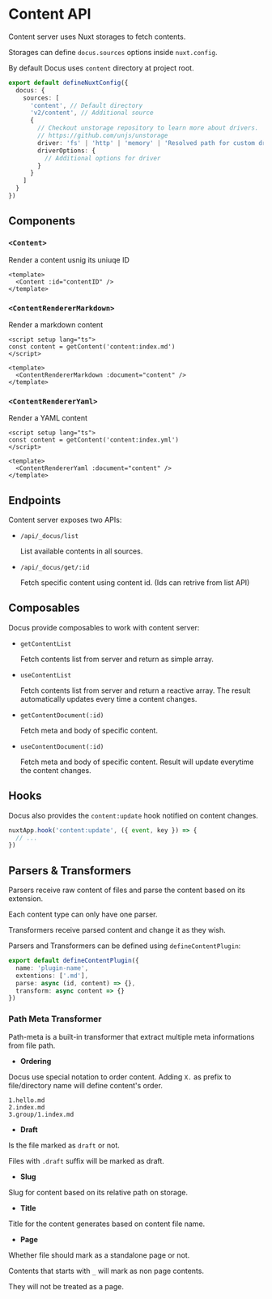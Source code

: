 # Content API

Content server uses Nuxt storages to fetch contents.

Storages can define `docus.sources` options inside `nuxt.config`.

By default Docus uses `content` directory at project root.

```ts
export default defineNuxtConfig({
  docus: {
    sources: [
      'content', // Default directory
      'v2/content', // Additional source
      {
        // Checkout unstorage repository to learn more about drivers.
        // https://github.com/unjs/unstorage
        driver: 'fs' | 'http' | 'memory' | 'Resolved path for custom driver',
        driverOptions: {
          // Additional options for driver
        }
      }
    ]
  }
})
```

## Components

### `<Content>`

Render a content usnig its uniuqe ID

```vue
<template>
  <Content :id="contentID" />
</template>
```

### `<ContentRendererMarkdown>`

Render a markdown content

```Vue
<script setup lang="ts">
const content = getContent('content:index.md')
</script>

<template>
  <ContentRendererMarkdown :document="content" />
</template>
```

### `<ContentRendererYaml>`

Render a YAML content

```Vue
<script setup lang="ts">
const content = getContent('content:index.yml')
</script>

<template>
  <ContentRendererYaml :document="content" />
</template>
```

## Endpoints

Content server exposes two APIs:

- `/api/_docus/list`

  List available contents in all sources.

- `/api/_docus/get/:id`

  Fetch specific content using content id. (Ids can retrive from list API)

## Composables

Docus provide composables to work with content server:

- `getContentList`

  Fetch contents list from server and return as simple array.

- `useContentList`

  Fetch contents list from server and return a reactive array. The result automatically updates every time a content changes.

- `getContentDocument(:id)`

  Fetch meta and body of specific content.

- `useContentDocument(:id)`

  Fetch meta and body of specific content. Result will update everytime the content changes.

## Hooks

Docus also provides the `content:update` hook notified on content changes.

```ts
nuxtApp.hook('content:update', ({ event, key }) => {
  // ...
})
```

## Parsers & Transformers

Parsers receive raw content of files and parse the content based on its extension.

Each content type can only have one parser.

Transformers receive parsed content and change it as they wish.

Parsers and Transformers can be defined using `defineContentPlugin`:

```ts
export default defineContentPlugin({
  name: 'plugin-name',
  extentions: ['.md'],
  parse: async (id, content) => {},
  transform: async content => {}
})
```

### Path Meta Transformer

Path-meta is a built-in transformer that extract multiple meta informations from file path.

- **Ordering**

Docus use special notation to order content. Adding `X.` as prefix to file/directory name will define content's order.

```any
1.hello.md
2.index.md
3.group/1.index.md
```

- **Draft**

Is the file marked as `draft` or not.

Files with `.draft` suffix will be marked as draft.

- **Slug**

Slug for content based on its relative path on storage.

- **Title**

Title for the content generates based on content file name.

- **Page**

Whether file should mark as a standalone page or not.

Contents that starts with `_` will mark as non page contents.

They will not be treated as a page.
